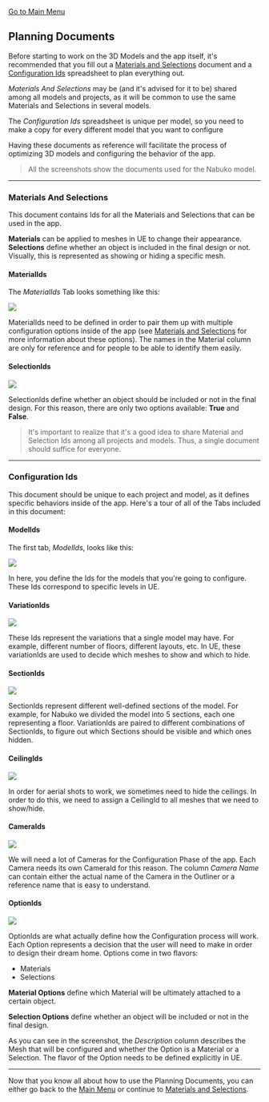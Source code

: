 <a href=".\Documentation.md">Go to Main Menu</a>

<h2>Planning Documents</h2>

<p>Before starting to work on the 3D Models and the app itself, it's recommended that you fill out a <a href="https://docs.google.com/spreadsheets/d/1tirKEcfqgEeAbgIboBKJhHMu6JjnoDh1ypMFOgjFHaI/edit?usp=sharing">Materials and Selections</a> document and a <a href="https://docs.google.com/spreadsheets/d/1TJ2FMF50aW9vsFhHdnmLKUKm8cefDa5NJK4YjgLp7M8/edit?usp=sharing">Configuration Ids</a> spreadsheet to plan everything out.</p>
<p><em>Materials And Selections</em> may be (and it's advised for it to be) shared among all models and projects, as it will be common to use the same Materials and Selections in several models.</p>
<p>The <em>Configuration Ids</em> spreadsheet is unique per model, so you need to make a copy for every different model that you want to configure</p>

<p>Having these documents as reference will facilitate the process of optimizing 3D models and configuring the behavior of the app.</p>

> All the screenshots show the documents used for the Nabuko model.

***

<h3>Materials And Selections</h3>

<p>This document contains Ids for all the Materials and Selections that can be used in the app.</p>
<p><strong>Materials</strong> can be applied to meshes in UE to change their appearance. <strong>Selections</strong> define whether an object is included in the final design or not. Visually, this is represented as showing or hiding a specific mesh.</p>

<h4>MaterialIds</h4>

<p>The <em>MaterialIds</em> Tab looks something like this:</p>

<img src="./Images/Template_MaterialIds.png">

<p>MaterialIds need to be defined in order to pair them up with multiple configuration options inside of the app (see <a href=".\MaterialsAndSelections.md">Materials and Selections</a> for more information about these options). The names in the Material column are only for reference and for people to be able to identify them easily.</p>

<h4>SelectionIds</h4>

<img src="./Images/Template_SelectionIds.png">

<p>SelectionIds define whether an object should be included or not in the final design. For this reason, there are only two options available: <strong>True</strong> and <strong>False</strong>.</p>

> It's important to realize that it's a good idea to share Material and Selection Ids among all projects and models. Thus, a single document should suffice for everyone.

***

<h3>Configuration Ids</h3>

<p>This document should be unique to each project and model, as it defines specific behaviors inside of the app. Here's a tour of all of the Tabs included in this document:</p>

<h4>ModelIds</h4>

<p>The first tab, <em>ModelIds</em>, looks like this:</p>

<img src="./Images/Template_ModelIds.png">

<p>In here, you define the Ids for the models that you're going to configure. These Ids correspond to specific levels in UE.</p>

<h4>VariationIds</h4>

<img src="./Images/Template_VariationIds.png">

<p>These Ids represent the variations that a single model may have. For example, different number of floors, different layouts, etc. In UE, these variationIds are used to decide which meshes to show and which to hide.</p>

<h4>SectionIds</h4>

<img src="./Images/Template_SectionIds.png">

<p>SectionIds represent different well-defined sections of the model. For example, for Nabuko we divided the model into 5 sections, each one representing a floor. VariationIds are paired to different combinations of SectionIds, to figure out which Sections should be visible and which ones hidden.</p>

<h4>CeilingIds</h4>

<img src="./Images/Template_CeilingIds.png">

<p>In order for aerial shots to work, we sometimes need to hide the ceilings. In order to do this, we need to assign a CeilingId to all meshes that we need to show/hide.</p>

<h4>CameraIds</h4>

<img src="./Images/Template_CameraIds.png">

<p>We will need a lot of Cameras for the Configuration Phase of the app. Each Camera needs its own CameraId for this reason. The column <em>Camera Name</em> can contain either the actual name of the Camera in the Outliner or a reference name that is easy to understand.</p>

<h4>OptionIds</h4>

<img src="./Images/Template_OptionIds.png">

<p>OptionIds are what actually define how the Configuration process will work. Each Option represents a decision that the user will need to make in order to design their dream home. Options come in two flavors:</p>

- Materials
- Selections

<p><strong>Material Options</strong> define which Material will be ultimately attached to a certain object.</p>
<p><strong>Selection Options</strong> define whether an object will be included or not in the final design.</p>
<p>As you can see in the screenshot, the <em>Description</em> column describes the Mesh that will be configured and whether the Option is a Material or a Selection. The flavor of the Option needs to be defined explicitly in UE.</p>

***

<p>Now that you know all about how to use the Planning Documents, you can either go back to the <a href=".\Documentation.md">Main Menu</a> or continue to <a href=".\MaterialsAndSelections.md">Materials and Selections</a>.</p>